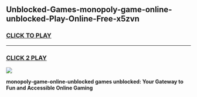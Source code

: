 
## Unblocked-Games-monopoly-game-online-unblocked-Play-Online-Free-x5zvn
<h3>
<a href="https://premium76.site?title=monopoly-game-online-unblocked&ref=26A">CLICK TO PLAY</a></h3>
<hr>

<h3>
<a href="https://premium76.site?title=monopoly-game-online-unblocked&ref=26A">CLICK 2 PLAY</a>
  
</h3>

<a href="https://premium76.site?title=monopoly-game-online-unblocked&ref=26A"><img src="https://clearcache.store/games.png"></a>


**monopoly-game-online-unblocked games unblocked: Your Gateway to Fun and Accessible Online Gaming**
